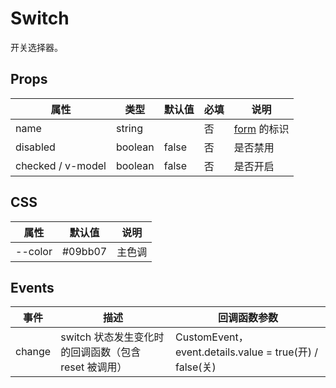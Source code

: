 # Switch

开关选择器。

## Props

| 属性              | 类型    | 默认值 | 必填 | 说明                            |
| ----------------- | ------- | ------ | ---- | ------------------------------- |
| name              | string  |        | 否   | [form](./README.Form.md) 的标识 |
| disabled          | boolean | false  | 否   | 是否禁用                        |
| checked / v-model | boolean | false  | 否   | 是否开启                        |

## CSS

| 属性    | 默认值  | 说明   |
| ------- | ------- | ------ |
| --color | #09bb07 | 主色调 |

## Events

| 事件   | 描述                                                 | 回调函数参数                                            |
| ------ | ---------------------------------------------------- | ------------------------------------------------------- |
| change | switch 状态发生变化时的回调函数（包含 reset 被调用） | CustomEvent，event.details.value = true(开) / false(关) |
